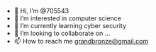 - 👋 Hi, I’m @705543
- 👀 I’m interested in computer science
- 🌱 I’m currently learning cyber security
- 💞️ I’m looking to collaborate on ...
- 📫 How to reach me grandbronze@gmail.com

<!---
705543/705543 is a ✨ special ✨ repository because its `README.md` (this file) appears on your GitHub profile.
You can click the Preview link to take a look at your changes.
--->
